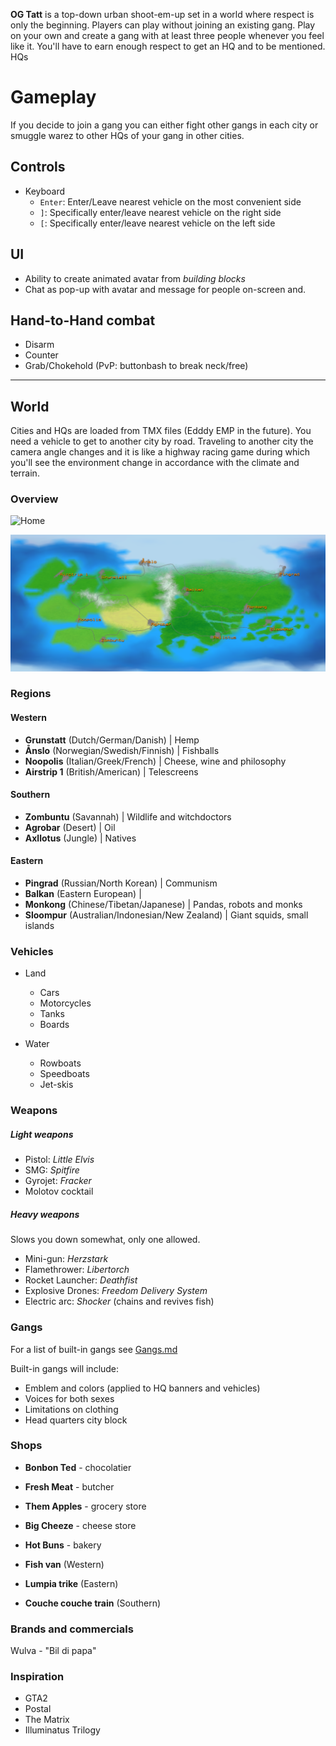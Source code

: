 **OG Tatt** is a top-down urban shoot-em-up set in a world where respect is only the beginning. 
Players can play without joining an existing gang. Play on your own and create a gang with at least three people whenever you feel like it. You'll have to earn enough respect to get an HQ and to be mentioned.  
HQs 
 
# Gameplay

If you decide to join a gang you can either fight other gangs in each city or smuggle warez to other HQs of your gang in other cities.

## Controls

* Keyboard
   - `Enter`: Enter/Leave nearest vehicle on the most convenient side
   - `]`: Specifically enter/leave nearest vehicle on the right side
   - `[`: Specifically enter/leave nearest vehicle on the left side
 
## UI

+ Ability to create animated avatar from _building blocks_
+ Chat as pop-up with avatar and message for people on-screen and.
 
## Hand-to-Hand combat

+ Disarm
+ Counter
+ Grab/Chokehold (PvP: buttonbash to break neck/free)

-----------------------
   
## World

Cities and HQs are loaded from TMX files (Edddy EMP in the future). You need a vehicle to get to another city by road. Traveling to another city the camera angle changes and it is like a highway racing game during which you'll see the environment change in accordance with the climate and terrain.

### Overview

![Home](Globe.png)

![Map](WorldMap.png)

### Regions

#### Western

* **Grunstatt** (Dutch/German/Danish) | Hemp
* **Ånslo** (Norwegian/Swedish/Finnish) | Fishballs
* **Noopolis** (Italian/Greek/French) | Cheese, wine and philosophy
* **Airstrip 1** (British/American) | Telescreens

#### Southern

* **Zombuntu** (Savannah) | Wildlife and witchdoctors
* **Agrobar** (Desert) | Oil
* **Axllotus** (Jungle) | Natives

#### Eastern

* **Pingrad** (Russian/North Korean) | Communism
* **Balkan** (Eastern European) | 
* **Monkong** (Chinese/Tibetan/Japanese) | Pandas, robots and monks
* **Sloompur** (Australian/Indonesian/New Zealand) | Giant squids, small islands

### Vehicles

* Land
   - Cars
   - Motorcycles
   - Tanks
   - Boards

* Water
   - Rowboats
   - Speedboats
   - Jet-skis

### Weapons

##### Light weapons

+ Pistol: _Little Elvis_
+ SMG: _Spitfire_
+ Gyrojet: _Fracker_
+ Molotov cocktail


##### Heavy weapons

Slows you down somewhat, only one allowed.

+ Mini-gun: _Herzstark_
+ Flamethrower: _Libertorch_
+ Rocket Launcher: _Deathfist_
+ Explosive Drones: _Freedom Delivery System_
+ Electric arc: _Shocker_ (chains and revives fish)
 
### Gangs

For a list of built-in gangs see [Gangs.md](Gangs.md)

Built-in gangs will include:

+ Emblem and colors (applied to HQ banners and vehicles)
+ Voices for both sexes
+ Limitations on clothing
+ Head quarters city block

### Shops

- **Bonbon Ted** - chocolatier
- **Fresh Meat** - butcher
- **Them Apples** - grocery store
- **Big Cheeze** - cheese store
- **Hot Buns** - bakery

- **Fish van** (Western)
- **Lumpia trike** (Eastern)
- **Couche couche train** (Southern)

### Brands and commercials
Wulva - "Bil di papa"

### Inspiration

- GTA2
- Postal
- The Matrix
- Illuminatus Trilogy